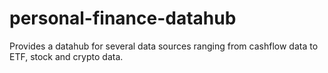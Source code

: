 # personal-finance-datahub
Provides a datahub for several data sources ranging from cashflow data to ETF, stock and crypto data.
